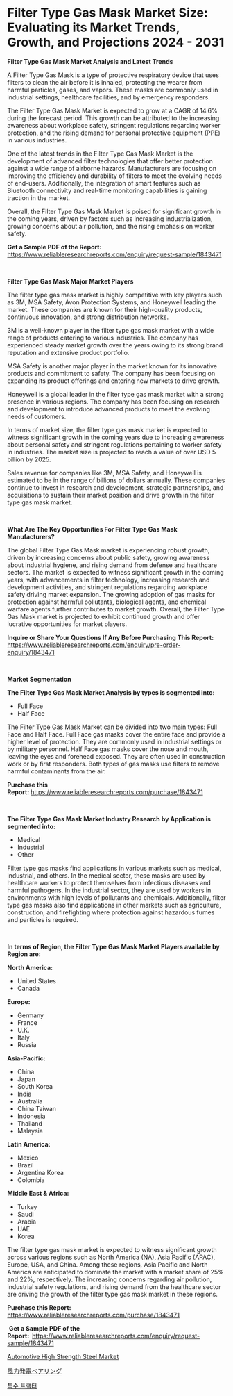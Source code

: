 <p><h1>Filter Type Gas Mask Market Size: Evaluating its Market Trends, Growth, and Projections 2024 - 2031</h1></p><p><strong>Filter Type Gas Mask Market Analysis and Latest Trends</strong></p>
<p><p>A Filter Type Gas Mask is a type of protective respiratory device that uses filters to clean the air before it is inhaled, protecting the wearer from harmful particles, gases, and vapors. These masks are commonly used in industrial settings, healthcare facilities, and by emergency responders.</p><p>The Filter Type Gas Mask Market is expected to grow at a CAGR of 14.6% during the forecast period. This growth can be attributed to the increasing awareness about workplace safety, stringent regulations regarding worker protection, and the rising demand for personal protective equipment (PPE) in various industries.</p><p>One of the latest trends in the Filter Type Gas Mask Market is the development of advanced filter technologies that offer better protection against a wide range of airborne hazards. Manufacturers are focusing on improving the efficiency and durability of filters to meet the evolving needs of end-users. Additionally, the integration of smart features such as Bluetooth connectivity and real-time monitoring capabilities is gaining traction in the market.</p><p>Overall, the Filter Type Gas Mask Market is poised for significant growth in the coming years, driven by factors such as increasing industrialization, growing concerns about air pollution, and the rising emphasis on worker safety.</p></p>
<p><strong>Get a Sample PDF of the Report:&nbsp;</strong> <a href="https://www.reliableresearchreports.com/enquiry/request-sample/1843471">https://www.reliableresearchreports.com/enquiry/request-sample/1843471</a></p>
<p>&nbsp;</p>
<p><strong>Filter Type Gas Mask Major Market Players</strong></p>
<p><p>The filter type gas mask market is highly competitive with key players such as 3M, MSA Safety, Avon Protection Systems, and Honeywell leading the market. These companies are known for their high-quality products, continuous innovation, and strong distribution networks.</p><p>3M is a well-known player in the filter type gas mask market with a wide range of products catering to various industries. The company has experienced steady market growth over the years owing to its strong brand reputation and extensive product portfolio.</p><p>MSA Safety is another major player in the market known for its innovative products and commitment to safety. The company has been focusing on expanding its product offerings and entering new markets to drive growth.</p><p>Honeywell is a global leader in the filter type gas mask market with a strong presence in various regions. The company has been focusing on research and development to introduce advanced products to meet the evolving needs of customers.</p><p>In terms of market size, the filter type gas mask market is expected to witness significant growth in the coming years due to increasing awareness about personal safety and stringent regulations pertaining to worker safety in industries. The market size is projected to reach a value of over USD 5 billion by 2025.</p><p>Sales revenue for companies like 3M, MSA Safety, and Honeywell is estimated to be in the range of billions of dollars annually. These companies continue to invest in research and development, strategic partnerships, and acquisitions to sustain their market position and drive growth in the filter type gas mask market.</p></p>
<p>&nbsp;</p>
<p><strong>What Are The Key Opportunities For Filter Type Gas Mask Manufacturers?</strong></p>
<p><p>The global Filter Type Gas Mask market is experiencing robust growth, driven by increasing concerns about public safety, growing awareness about industrial hygiene, and rising demand from defense and healthcare sectors. The market is expected to witness significant growth in the coming years, with advancements in filter technology, increasing research and development activities, and stringent regulations regarding workplace safety driving market expansion. The growing adoption of gas masks for protection against harmful pollutants, biological agents, and chemical warfare agents further contributes to market growth. Overall, the Filter Type Gas Mask market is projected to exhibit continued growth and offer lucrative opportunities for market players.</p></p>
<p><strong>Inquire or Share Your Questions If Any Before Purchasing This Report:</strong> <a href="https://www.reliableresearchreports.com/enquiry/pre-order-enquiry/1843471">https://www.reliableresearchreports.com/enquiry/pre-order-enquiry/1843471</a></p>
<p>&nbsp;</p>
<p><strong>Market Segmentation</strong></p>
<p><strong>The Filter Type Gas Mask Market Analysis by types is segmented into:</strong></p>
<p><ul><li>Full Face</li><li>Half Face</li></ul></p>
<p><p>The Filter Type Gas Mask Market can be divided into two main types: Full Face and Half Face. Full Face gas masks cover the entire face and provide a higher level of protection. They are commonly used in industrial settings or by military personnel. Half Face gas masks cover the nose and mouth, leaving the eyes and forehead exposed. They are often used in construction work or by first responders. Both types of gas masks use filters to remove harmful contaminants from the air.</p></p>
<p><strong>Purchase this Report:&nbsp;</strong><a href="https://www.reliableresearchreports.com/purchase/1843471">https://www.reliableresearchreports.com/purchase/1843471</a></p>
<p>&nbsp;</p>
<p><strong>The Filter Type Gas Mask Market Industry Research by Application is segmented into:</strong></p>
<p><ul><li>Medical</li><li>Industrial</li><li>Other</li></ul></p>
<p><p>Filter type gas masks find applications in various markets such as medical, industrial, and others. In the medical sector, these masks are used by healthcare workers to protect themselves from infectious diseases and harmful pathogens. In the industrial sector, they are used by workers in environments with high levels of pollutants and chemicals. Additionally, filter type gas masks also find applications in other markets such as agriculture, construction, and firefighting where protection against hazardous fumes and particles is required.</p></p>
<p>&nbsp;</p>
<p><strong>In terms of Region, the Filter Type Gas Mask Market Players available by Region are:</strong></p>
<p>
    <p> <strong> North America: </strong>
        <ul>
            <li>United States</li>
            <li>Canada</li>
        </ul>
        </p> 
    <p> <strong> Europe: </strong>
        <ul>
            <li>Germany</li>
            <li>France</li>
            <li>U.K.</li>
            <li>Italy</li>
            <li>Russia</li>
        </ul>
        </p> 
    <p> <strong> Asia-Pacific: </strong>
        <ul>
            <li>China</li>
            <li>Japan</li>
            <li>South Korea</li>
            <li>India</li>
            <li>Australia</li>
            <li>China Taiwan</li>
            <li>Indonesia</li>
            <li>Thailand</li>
            <li>Malaysia</li>
        </ul>
        </p> 
    <p> <strong> Latin America: </strong>
        <ul>
            <li>Mexico</li>
            <li>Brazil</li>
            <li>Argentina Korea</li>
            <li>Colombia</li>
        </ul>
        </p> 
    <p> <strong> Middle East & Africa: </strong>
        <ul>
            <li>Turkey</li>
            <li>Saudi</li>
            <li>Arabia</li>
            <li>UAE</li>
            <li>Korea</li>
        </ul>
    </p>
    </p>
<p><p>The filter type gas mask market is expected to witness significant growth across various regions such as North America (NA), Asia Pacific (APAC), Europe, USA, and China. Among these regions, Asia Pacific and North America are anticipated to dominate the market with a market share of 25% and 22%, respectively. The increasing concerns regarding air pollution, industrial safety regulations, and rising demand from the healthcare sector are driving the growth of the filter type gas mask market in these regions.</p></p>
<p><strong>Purchase this Report: </strong><a href="https://www.reliableresearchreports.com/purchase/1843471">https://www.reliableresearchreports.com/purchase/1843471</a></p>
<p>&nbsp;<strong>Get a Sample PDF of the Report:&nbsp;&nbsp;</strong><a href="https://www.reliableresearchreports.com/enquiry/request-sample/1843471">https://www.reliableresearchreports.com/enquiry/request-sample/1843471</a></p>
<p><strong></strong></p>
<p><p><a href="https://forested-sushi-9b0.notion.site/Automotive-High-Strength-Steel-Market-Size-Growth-Outlook-from-2024-to-2031-projecting-at-Market-s-31676cbacc37441889e63bec1084018e">Automotive High Strength Steel Market</a></p><p><a href="https://github.com/JacksonWiza1924/Market-Research-Report-List-1/blob/main/18040527869.md">風力発電ベアリング</a></p><p><a href="https://github.com/RichardLueilwitz787/Market-Research-Report-List-1/blob/main/47692067386.md">특수 트랙터</a></p></p>